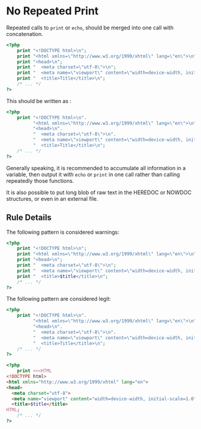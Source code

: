 <!-- Performances -->
# No Repeated Print

Repeated calls to `print` or `echo`, should be merged into one call with concatenation. 

```php
<?php
	print "<!DOCTYPE html>\n";
	print "<html xmlns=\"http://www.w3.org/1999/xhtml\" lang=\"en\">\n";
	print "<head>\n";
	print "  <meta charset=\"utf-8\">\n";
	print "  <meta name=\"viewport\" content=\"width=device-width, initial-scale=1.0\"> \n";
	print "  <title>Title</title>\n";
	/* ... */
?>
```

This should be written as : 

```php
<?php
	print "<!DOCTYPE html>\n".
	      "<html xmlns=\"http://www.w3.org/1999/xhtml\" lang=\"en\">\n".
	      "<head>\n".
	      "  <meta charset=\"utf-8\">\n".
	      "  <meta name=\"viewport\" content=\"width=device-width, initial-scale=1.0\"> \n".
	      "  <title>Title</title>\n";
	/* ... */
?>
```

Generally speaking, it is recommended to accumulate all information in a variable, then output it with `echo` or `print` in one call rather than calling repeatedly those functions. 

It is also possible to put long blob of raw text in the HEREDOC or NOWDOC structures, or even in an external file. 

## Rule Details

The following pattern is considered warnings:

```php
<?php
	print "<!DOCTYPE html>\n";
	print "<html xmlns=\"http://www.w3.org/1999/xhtml\" lang=\"en\">\n";
	print "<head>\n";
	print "  <meta charset=\"utf-8\">\n";
	print "  <meta name=\"viewport\" content=\"width=device-width, initial-scale=1.0\"> \n";
	print "  <title>$title</title>\n";
	/* ... */
?>
```

The following pattern are considered legit:

```php
<?php
	print "<!DOCTYPE html>\n".
	      "<html xmlns=\"http://www.w3.org/1999/xhtml\" lang=\"en\">\n".
	      "<head>\n".
	      "  <meta charset=\"utf-8\">\n".
	      "  <meta name=\"viewport\" content=\"width=device-width, initial-scale=1.0\"> \n".
	      "  <title>Title</title>\n";
	/* ... */
?>
```

```php
<?php
	print <<<HTML
<!DOCTYPE html>
<html xmlns="http://www.w3.org/1999/xhtml" lang="en">
<head>
  <meta charset="utf-8">
  <meta name="viewport" content="width=device-width, initial-scale=1.0">
  <title>$title</title>
HTML;
	/* ... */
?>
```


